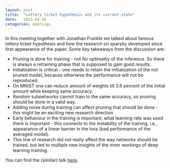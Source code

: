 ```yaml
---
layout: post
title:  "Lottery ticket hypothesis and its current state"
date:   2023-04-26
categories: meetings
---
```


In this meeting together with Jonathan Frankle we talked about famous lottery ticket hypothesis and how the research on sparsity developed since first appearance of the paper.
Some key takeaways from the discussion are:
- Pruning is done for training - not for optimality of the inference. So there is always a retraining phase that is supposed to gain good results.
- Initialization is critical - one needs to retain the initialization of the not pruned model, because otherwise the performance will not be reproduced.
- On MNIST one can reduce amount of weights till 3.6 percent of the initial amount while keeping same accuracy.
- Random subnetworks cannot train to the same accuracy, so pruning should be done in a valid way. 
- Adding noise during training can affect pruning that should be done - this might be an exciting new research direction.
- Early behaviour in the training is important, what learning rate was used there is important - this connects to the instability of the training, i.e., appearance of a linear barrier in the loss (bad performance of the averaged model).
- This line of research did not really affect the way networks should be trained, but led to multiple new insights of the inner workings of deep learning training.

You can find the (similar) talk [here](https://youtu.be/dYKiDwUEbCM).